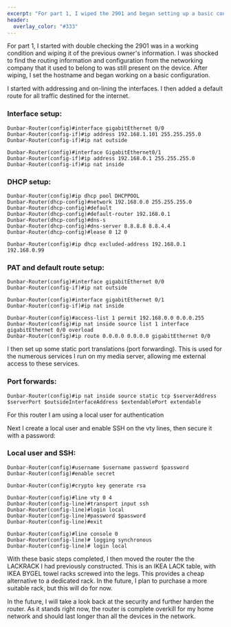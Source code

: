 ```yaml
---
excerpt: "For part 1, I wiped the 2901 and began setting up a basic configuration"
header:
  overlay_color: "#333"
---
```


For part 1, I started with double checking the 2901 was in a working condition and wiping it of the previous owner's information. I was shocked to find the routing information and configuration from the networking company that it used to belong to was still present on the device. After wiping, I set the hostname and began working on a basic configuration.

I started with addressing and on-lining the interfaces. I then added a default route for all traffic destined for the internet.

### Interface setup:

    Dunbar-Router(config)#interface gigabitEthernet 0/0  
    Dunbar-Router(config-if)#ip address 192.168.1.101 255.255.255.0  
    Dunbar-Router(config-if)#ip nat outside
    
    Dunbar-Router(config)#interface GigabitEthernet0/1  
    Dunbar-Router(config-if)#ip address 192.168.0.1 255.255.255.0  
    Dunbar-Router(config-if)#ip nat inside  



### DHCP setup:

    Dunbar-Router(config)#ip dhcp pool DHCPPOOL  
    Dunbar-Router(dhcp-config)#network 192.168.0.0 255.255.255.0  
    Dunbar-Router(dhcp-config)#default  
    Dunbar-Router(dhcp-config)#default-router 192.168.0.1  
    Dunbar-Router(dhcp-config)#dns-s  
    Dunbar-Router(dhcp-config)#dns-server 8.8.8.8 8.8.4.4  
    Dunbar-Router(dhcp-config)#lease 0 12 0

    Dunbar-Router(config)#ip dhcp excluded-address 192.168.0.1 192.168.0.99

### PAT and default route setup:

    Dunbar-Router(config)#interface gigabitEthernet 0/0  
    Dunbar-Router(config-if)#ip nat outside

	Dunbar-Router(config)#interface gigabitEthernet 0/1  
    Dunbar-Router(config-if)#ip nat inside

    Dunbar-Router(config)#access-list 1 permit 192.168.0.0 0.0.0.255  
    Dunbar-Router(config)#ip nat inside source list 1 interface gigabitEthernet 0/0 overload
    Dunbar-Router(config)#ip route 0.0.0.0 0.0.0.0 gigabitEthernet 0/0
    
I then set up some static port translations (port forwarding). This is used for the numerous services I run on my media server, allowing me external access to these services.

### Port forwards:

	Dunbar-Router(config)#ip nat inside source static tcp $serverAddress $serverPort $outsideInterfaceAddress $extendablePort extendable  

For this router I am using a local user for authentication

Next I create a local user and enable SSH on the vty lines, then secure it with a password:

### Local user and SSH:

    Dunbar-Router(config)#username $username password $password
    Dunbar-Router(config)#enable secret

    Dunbar-Router(config)#crypto key generate rsa

    Dunbar-Router(config)#line vty 0 4  
    Dunbar-Router(config-line)#transport input ssh  
    Dunbar-Router(config-line)#login local  
    Dunbar-Router(config-line)#password $password
    Dunbar-Router(config-line)#exit

    Dunbar-Router(config)#line console 0  
    Dunbar-Router(config-line)# logging synchronous  
    Dunbar-Router(config-line)# login local

With these basic steps completed, I then moved the router the the LACKRACK I had previously constructed. This is an IKEA LACK table, with IKEA BYGEL towel racks screwed into the legs. This provides a cheap alternative to a dedicated rack. In the future, I plan to purchase a more suitable rack, but this will do for now.

In the future, I will take a look back at the security and further harden the router. As it stands right now, the router is complete overkill for my home network and should last longer than all the devices in the network.
